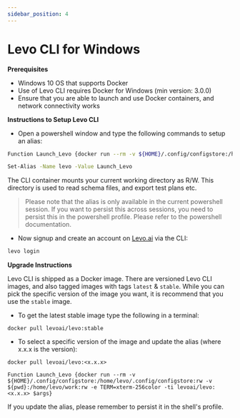 ```yaml
---
sidebar_position: 4
---
```


# Levo CLI for Windows

**Prerequisites**

*   Windows 10 OS that supports Docker
*   Use of Levo CLI requires Docker for Windows (min version: 3.0.0)
*   Ensure that you are able to launch and use Docker containers, and network connectivity works
 

**Instructions to Setup Levo CLI**

*   Open a powershell window and type the following commands to setup an alias:

```bash
Function Launch_Levo {docker run --rm -v ${HOME}/.config/configstore:/home/levo/.config/configstore:rw -v ${pwd}:/home/levo/work:rw -e TERM=xterm-256color -ti levoai/levo:stable $args} 

Set-Alias -Name levo -Value Launch_Levo
```
The CLI container mounts your current working directory as R/W. This directory is used to read schema files, and export test plans etc.

> Please note that the alias is only available in the current powershell session. If you want to persist this across sessions, you need to persist this in the powershell profile. Please refer to the powershell documentation.


*   Now signup and create an account on [Levo.ai](http://Levo.ai) via the CLI:

```bash
levo login
```

**Upgrade Instructions**

Levo CLI is shipped as a Docker image. There are versioned Levo CLI images, and also tagged images with tags `latest` & `stable`. While you can pick the specific version of the image you want, it is recommend that you use the `stable` image.

*   To get the latest stable image type the following in a terminal:

```plain
docker pull levoai/levo:stable
```

*   To select a specific version of the image and update the alias (where x.x.x is the version):

```plain
docker pull levoai/levo:<x.x.x>

Function Launch_Levo {docker run --rm -v ${HOME}/.config/configstore:/home/levo/.config/configstore:rw -v ${pwd}:/home/levo/work:rw -e TERM=xterm-256color -ti levoai/levo:<x.x.x> $args}
```
If you update the alias, please remember to persist it in the shell's profile.
